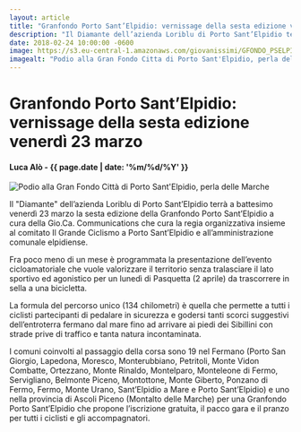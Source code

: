 ```yaml
---
layout: article
title: "Granfondo Porto Sant’Elpidio: vernissage della sesta edizione venerdì 23 marzo"
description: "Il Diamante dell’azienda Loriblu di Porto Sant’Elpidio terrà a battesimo venerdì 23 marzo la sesta edizione della Granfondo Porto Sant’Elpidio a cura della Gio.Ca. Communications che cura la regia organizzativa insieme al comitato Il Grande Ciclismo a Porto Sant’Elpidio e all’amministrazione comunale elpidiense."
date: 2018-02-24 10:00:00 -0600
image: https://s3.eu-central-1.amazonaws.com/giovanissimi/GFONDO_PSELPIDIO_PODIO.jpg
imagealt: "Podio alla Gran Fondo Citta di Porto Sant'Elpidio, perla delle Marche"
---
```


# Granfondo Porto Sant’Elpidio: vernissage della sesta edizione venerdì 23 marzo

#### Luca Alò - {{ page.date | date: '%m/%d/%Y' }}

![Podio alla Gran Fondo Città di Porto Sant'Elpidio, perla delle Marche](https://s3.eu-central-1.amazonaws.com/giovanissimi/GFONDO_PSELPIDIO_PODIO.jpg)

Il "Diamante" dell’azienda Loriblu di Porto Sant’Elpidio terrà a battesimo venerdì 23 marzo la sesta edizione della Granfondo Porto Sant’Elpidio a cura della Gio.Ca. Communications che cura la regia organizzativa insieme al comitato Il Grande Ciclismo a Porto Sant’Elpidio e all’amministrazione comunale elpidiense.

Fra poco meno di un mese è programmata la presentazione dell’evento cicloamatoriale che vuole valorizzare il territorio senza tralasciare il lato sportivo ed agonistico per un lunedì di Pasquetta (2 aprile) da trascorrere in sella a una bicicletta.

La formula del percorso unico (134 chilometri) è quella che permette a tutti i ciclisti partecipanti di pedalare in sicurezza e godersi tanti scorci suggestivi dell’entroterra fermano dal mare fino ad arrivare ai piedi dei Sibillini con strade prive di traffico e tanta natura incontaminata.

I comuni coinvolti al passaggio della corsa sono 19 nel Fermano (Porto San Giorgio, Lapedona, Moresco, Monterubbiano, Petritoli, Monte Vidon Combatte, Ortezzano, Monte Rinaldo, Montelparo, Monteleone di Fermo, Servigliano, Belmonte Piceno, Montottone, Monte Giberto, Ponzano di Fermo, Fermo, Monte Urano, Sant’Elpidio a Mare e Porto Sant’Elpidio) e uno nella provincia di Ascoli Piceno (Montalto delle Marche) per una Granfondo Porto Sant’Elpidio che propone l’iscrizione gratuita, il pacco gara e il pranzo per tutti i ciclisti e gli accompagnatori.